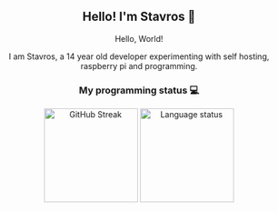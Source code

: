 <div align="center">
    <h2>Hello! I'm Stavros 👋</h2>
</div>

<div align="center">
    <p>Hello, World!</p>
    <p>I am Stavros, a 14 year old developer experimenting with self hosting, raspberry pi and programming.</p>
</div>

<div align="center">
    <h3>My programming status 💻</h3>
    <img src="https://github-readme-stats.vercel.app/api?username=steveiliop56&show_icons=true&theme=transparent" alt="GitHub Streak" height="165">
    <img src="https://github-readme-stats.vercel.app/api/top-langs/?username=steveiliop56&layout=compact&theme=transparent" alt="Language status" height="165">
</div>
